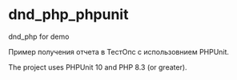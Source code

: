 # dnd_php_phpunit
dnd_php for demo

Пример получения отчета в ТестОпс с использовнием PHPUnit.

The project uses PHPUnit 10 and PHP 8.3 (or greater).
